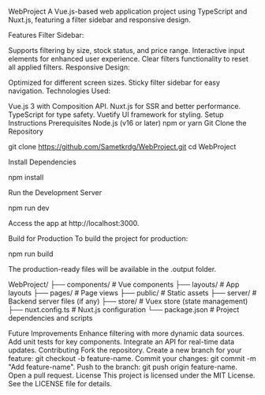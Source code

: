 WebProject
A Vue.js-based web application project using TypeScript and Nuxt.js, featuring a filter sidebar and responsive design.

Features
Filter Sidebar:

Supports filtering by size, stock status, and price range.
Interactive input elements for enhanced user experience.
Clear filters functionality to reset all applied filters.
Responsive Design:

Optimized for different screen sizes.
Sticky filter sidebar for easy navigation.
Technologies Used:

Vue.js 3 with Composition API.
Nuxt.js for SSR and better performance.
TypeScript for type safety.
Vuetify UI framework for styling.
Setup Instructions
Prerequisites
Node.js (v16 or later)
npm or yarn
Git
Clone the Repository

git clone https://github.com/Sametkrdg/WebProject.git
cd WebProject

Install Dependencies

npm install

Run the Development Server

npm run dev

Access the app at http://localhost:3000.

Build for Production
To build the project for production:

npm run build

The production-ready files will be available in the .output folder.

WebProject/
├── components/       # Vue components
├── layouts/          # App layouts
├── pages/            # Page views
├── public/           # Static assets
├── server/           # Backend server files (if any)
├── store/            # Vuex store (state management)
├── nuxt.config.ts    # Nuxt.js configuration
└── package.json      # Project dependencies and scripts

Future Improvements
Enhance filtering with more dynamic data sources.
Add unit tests for key components.
Integrate an API for real-time data updates.
Contributing
Fork the repository.
Create a new branch for your feature: git checkout -b feature-name.
Commit your changes: git commit -m "Add feature-name".
Push to the branch: git push origin feature-name.
Open a pull request.
License
This project is licensed under the MIT License. See the LICENSE file for details.
